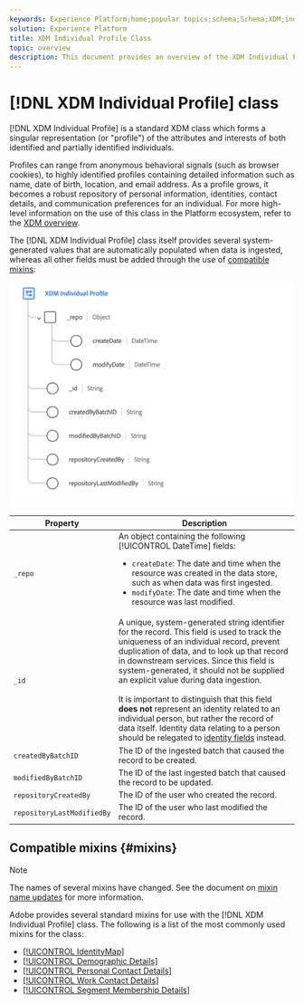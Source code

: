 ```yaml
---
keywords: Experience Platform;home;popular topics;schema;Schema;XDM;individual profile;fields;schemas;Schemas;identityMap;identity map;Identity map;Schema design;map;Map;union schema;union
solution: Experience Platform
title: XDM Individual Profile Class
topic: overview
description: This document provides an overview of the XDM Individual Profile class.
---
```


# [!DNL XDM Individual Profile] class

[!DNL XDM Individual Profile] is a standard XDM class which forms a singular representation (or "profile") of the attributes and interests of both identified and partially identified individuals.

Profiles can range from anonymous behavioral signals (such as browser cookies), to highly identified profiles containing detailed information such as name, date of birth, location, and email address. As a profile grows, it becomes a robust repository of personal information, identities, contact details, and communication preferences for an individual. For more high-level information on the use of this class in the Platform ecosystem, refer to the [XDM overview](../home.md#data-behaviors).

The [!DNL XDM Individual Profile] class itself provides several system-generated values that are automatically populated when data is ingested, whereas all other fields must be added through the use of [compatible mixins](#mixins):

![](../images/classes/individual-profile.png)

| Property | Description |
| --- | --- |
| `_repo` | An object containing the following [!UICONTROL DateTime] fields: <ul><li>`createDate`: The date and time when the resource was created in the data store, such as when data was first ingested.</li><li>`modifyDate`: The date and time when the resource was last modified.</li></ul> |
| `_id` |  A unique, system-generated string identifier for the record. This field is used to track the uniqueness of an individual record, prevent duplication of data, and to look up that record in downstream services. Since this field is system-generated, it should not be supplied an explicit value during data ingestion.<br><br>It is important to distinguish that this field **does not** represent an identity related to an individual person, but rather the record of data itself. Identity data relating to a person should be relegated to [identity fields](../schema/composition.md#identity) instead. |
| `createdByBatchID` | The ID of the ingested batch that caused the record to be created. |
| `modifiedByBatchID` | The ID of the last ingested batch that caused the record to be updated. |
| `repositoryCreatedBy` | The ID of the user who created the record. |
| `repositoryLastModifiedBy` | The ID of the user who last modified the record. |

## Compatible mixins {#mixins}

>[!NOTE]
>
>The names of several mixins have changed. See the document on [mixin name updates](../mixins/name-updates.md) for more information.

Adobe provides several standard mixins for use with the [!DNL XDM Individual Profile] class. The following is a list of the most commonly used mixins for the class:

* [[!UICONTROL IdentityMap]](../mixins/profile/identitymap.md)
* [[!UICONTROL Demographic Details]](../mixins/profile/person-details.md)
* [[!UICONTROL Personal Contact Details]](../mixins/profile/personal-details.md)
* [[!UICONTROL Work Contact Details]](../mixins/profile/work-details.md)
* [[!UICONTROL Segment Membership Details]](../mixins/profile/segmentation.md)